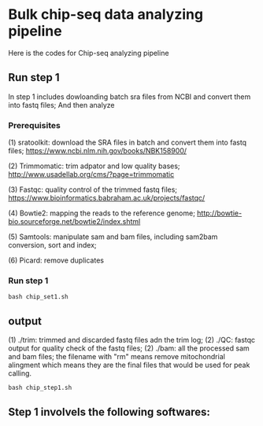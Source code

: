 
# Bulk chip-seq data analyzing pipeline

Here is the codes for Chip-seq analyzing pipeline


## Run step 1

In step 1 includes dowloanding batch sra files from NCBI and convert them into fastq files; And then analyze 

### Prerequisites

(1) sratoolkit: download the SRA files in batch and convert them into fastq files;
    https://www.ncbi.nlm.nih.gov/books/NBK158900/
    
(2) Trimmomatic: trim adpator and low quality bases;
    http://www.usadellab.org/cms/?page=trimmomatic

(3) Fastqc: quality control of the trimmed fastq files;
    https://www.bioinformatics.babraham.ac.uk/projects/fastqc/
 
(4) Bowtie2: mapping the reads to the reference genome;
    http://bowtie-bio.sourceforge.net/bowtie2/index.shtml
    
(5) Samtools: manipulate sam and bam files, including sam2bam conversion, sort and index;

(6) Picard: remove duplicates


### Run step 1

```
bash chip_set1.sh
```



## output

(1) ./trim: trimmed and discarded fastq files adn the trim log;
(2) ./QC: fastqc output for quality check of the fastq files;
(2) ./bam: all the processed sam and bam files; the filename with "rm" means remove mitochondrial alingment which means they are the final files that would be used for peak calling.








```
bash chip_step1.sh
```



## Step 1 involvels the following softwares:


 

